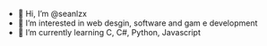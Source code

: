 - 👋 Hi, I’m @seanlzx
- 👀 I’m interested in web desgin, software and gam e development
- 🌱 I’m currently learning C, C#, Python, Javascript



